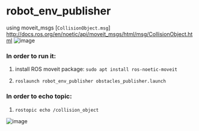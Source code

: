 # robot_env_publisher

using moveit_msgs [`CollisionObject.msg`]
http://docs.ros.org/en/noetic/api/moveit_msgs/html/msg/CollisionObject.html
![image](https://github.com/user-attachments/assets/56b16f18-66f9-4ce5-857b-0e318a1f81bc)



### In order to run it:

1.  install ROS moveit package: `sudo apt install ros-noetic-moveit`

2.  `roslaunch robot_env_publisher obstacles_publisher.launch`



### In order to echo topic:

1.  `rostopic echo /collision_object`

![image](https://github.com/user-attachments/assets/0f515276-9654-4022-9633-e2f803b2a1bb)

   


